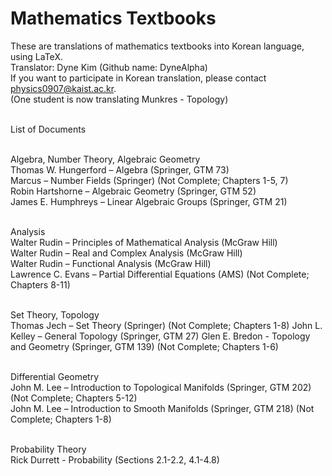 # Mathematics Textbooks
These are translations of mathematics textbooks into Korean language, using LaTeX. <br>
Translator: Dyne Kim (Github name: DyneAlpha) <br>
If you want to participate in Korean translation, please contact physics0907@kaist.ac.kr. <br>
(One student is now translating Munkres - Topology) <br> <br>

List of Documents <br> <br>

Algebra, Number Theory, Algebraic Geometry <br>
Thomas W. Hungerford – Algebra (Springer, GTM 73) <br>
Marcus – Number Fields (Springer) (Not Complete; Chapters 1-5, 7) <br>
Robin Hartshorne – Algebraic Geometry (Springer, GTM 52) <br>
James E. Humphreys – Linear Algebraic Groups (Springer, GTM 21) <br> <br>

Analysis <br>
Walter Rudin – Principles of Mathematical Analysis (McGraw Hill) <br>
Walter Rudin – Real and Complex Analysis (McGraw Hill) <br>
Walter Rudin – Functional Analysis (McGraw Hill) <br>
Lawrence C. Evans – Partial Differential Equations (AMS) (Not Complete; Chapters 8-11) <br> <br>

Set Theory, Topology <br>
Thomas Jech – Set Theory (Springer) (Not Complete; Chapters 1-8)
John L. Kelley – General Topology (Springer, GTM 27)
Glen E. Bredon - Topology and Geometry (Springer, GTM 139) (Not Complete; Chapters 1-6) <br> <br>

Differential Geometry <br>
John M. Lee – Introduction to Topological Manifolds (Springer, GTM 202) (Not Complete; Chapters 5-12) <br>
John M. Lee – Introduction to Smooth Manifolds (Springer, GTM 218) (Not Complete; Chapters 1-8) <br> <br>

Probability Theory  <br>
Rick Durrett - Probability (Sections 2.1-2.2, 4.1-4.8)


